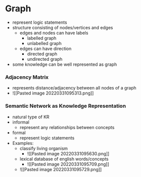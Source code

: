 # Graph
+ represent logic statements
+ structure consisting of nodes/vertices and edges
	+ edges and nodes can have labels
		+ labelled graph
		+ unlabelled graph
	+ edges can have direction
		+ directed graph
		+ undirected graph
+ some knowledge can be well represented as graph

### Adjacency Matrix
+ represents distance/adjacency between all nodes of a graph
+ ![[Pasted image 20220331095313.png]]

### Semantic Network as Knowledge Representation
+ natural type of KR
+ informal
	+ represent any relationships between concepts
+ formal
	+ represent logic statements
+ Examples:
	+ classify living organism
		+ ![[Pasted image 20220331095630.png]]
	+ lexical database of english words/concepts
		+ ![[Pasted image 20220331095709.png]]
	+ ![[Pasted image 20220331095729.png]]
